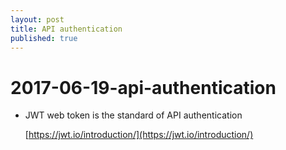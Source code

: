 ```yaml
---
layout: post
title: API authentication
published: true
---
```


# 2017-06-19-api-authentication

* JWT web token is the standard of API authentication 

  [https://jwt.io/introduction/](https://jwt.io/introduction/)

